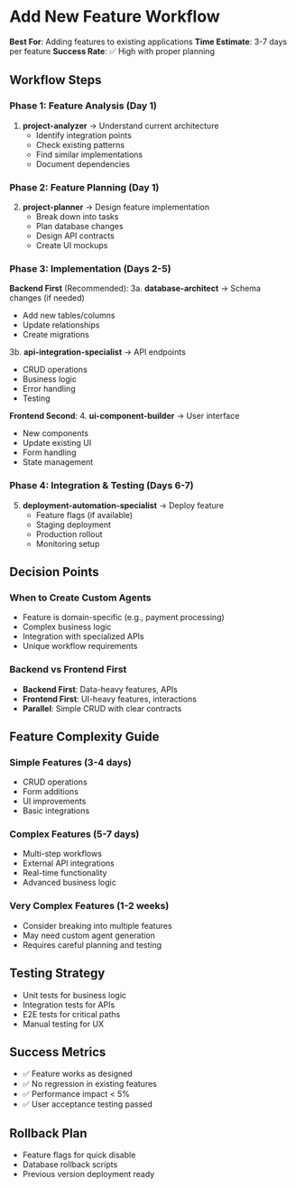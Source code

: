 # Add New Feature Workflow

**Best For**: Adding features to existing applications
**Time Estimate**: 3-7 days per feature
**Success Rate**: ✅ High with proper planning

## Workflow Steps

### Phase 1: Feature Analysis (Day 1)
1. **project-analyzer** → Understand current architecture
   - Identify integration points
   - Check existing patterns
   - Find similar implementations
   - Document dependencies

### Phase 2: Feature Planning (Day 1)
2. **project-planner** → Design feature implementation
   - Break down into tasks
   - Plan database changes
   - Design API contracts
   - Create UI mockups

### Phase 3: Implementation (Days 2-5)

**Backend First** (Recommended):
3a. **database-architect** → Schema changes (if needed)
   - Add new tables/columns
   - Update relationships
   - Create migrations

3b. **api-integration-specialist** → API endpoints
   - CRUD operations
   - Business logic
   - Error handling
   - Testing

**Frontend Second**:
4. **ui-component-builder** → User interface
   - New components
   - Update existing UI
   - Form handling
   - State management

### Phase 4: Integration & Testing (Days 6-7)
5. **deployment-automation-specialist** → Deploy feature
   - Feature flags (if available)
   - Staging deployment
   - Production rollout
   - Monitoring setup

## Decision Points

### When to Create Custom Agents
- Feature is domain-specific (e.g., payment processing)
- Complex business logic
- Integration with specialized APIs
- Unique workflow requirements

### Backend vs Frontend First
- **Backend First**: Data-heavy features, APIs
- **Frontend First**: UI-heavy features, interactions
- **Parallel**: Simple CRUD with clear contracts

## Feature Complexity Guide

### Simple Features (3-4 days)
- CRUD operations
- Form additions  
- UI improvements
- Basic integrations

### Complex Features (5-7 days)
- Multi-step workflows
- External API integrations
- Real-time functionality
- Advanced business logic

### Very Complex Features (1-2 weeks)
- Consider breaking into multiple features
- May need custom agent generation
- Requires careful planning and testing

## Testing Strategy
- Unit tests for business logic
- Integration tests for APIs
- E2E tests for critical paths
- Manual testing for UX

## Success Metrics
- ✅ Feature works as designed
- ✅ No regression in existing features
- ✅ Performance impact < 5%
- ✅ User acceptance testing passed

## Rollback Plan
- Feature flags for quick disable
- Database rollback scripts
- Previous version deployment ready